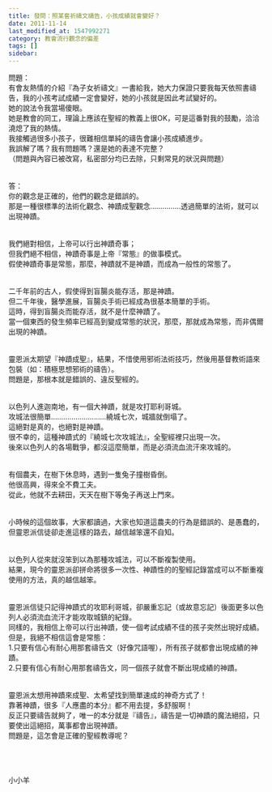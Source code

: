 ```yaml
---
title: 發問：照某套祈禱文禱告，小孩成績就會變好？
date: 2011-11-14
last_modified_at: 1547992271
category: 教會流行觀念的偏差
tags: []
sidebar: 
---
```


<p>問題：<br/>有會友熱情的介紹『為子女祈禱文』一書給我，她大力保證只要我每天依照書禱告，我的小孩考試成績一定會變好，她的小孩就是因此考試變好的。<br/>她的說法令我當場傻眼。<br/>她是教會的同工，理論上應該在聖經的教義上很OK，可是這番對我的鼓勵，洽洽澆熄了我的熱情。<br/>我接觸過很多小孩子，很難相信單純的禱告會讓小孩成績進步。<br/>我誤解了嗎？我有問題嗎？還是她的表達不完整？<br/>（問題與內容已被改寫，私密部分均已去除，只剩常見的狀況與問題）<br/><br/><!--more--><br/>答：<br/>你的觀念是正確的，他們的觀念是錯誤的。<br/>那是一種很標準的法術化觀念、神蹟成聖觀念……………透過簡單的法術，就可以出現神蹟。<br/><br/> <br/>我們絕對相信，上帝可以行出神蹟奇事；<br/>但我們絕不相信，神蹟奇事是上帝『常態』的做事模式。<br/>假使神蹟奇事是常態，那麼，神蹟就不是神蹟，而成為一般性的常態了。<br/><br/> <br/>二千年前的古人，假使得到盲腸炎能存活，那是神蹟。<br/>但二千年後，醫學進展，盲腸炎手術已經成為很基本簡單的手術。<br/>這時，得到盲腸炎而能存活，就不是什麼神蹟了。<br/>當一個東西的發生頻率已經高到變成常態的狀況，那麼，那就成為常態，而非偶爾出現的神蹟。<br/><br/> <br/>靈恩派太期望『神蹟成聖』，結果，不惜使用邪術法術技巧，然後用基督教術語來包裝（如：積極思想邪術的禱告）。<br/>問題是，那根本就是錯誤的、違反聖經的。<br/> <br/><br/>以色列人進迦南地，有一個大神蹟，就是攻打耶利哥城。<br/>攻城法很簡單………………………繞城七次，城牆就倒塌了。<br/>這絕對是真的，也絕對是神蹟。<br/>很不幸的，這種神蹟式的『繞城七次攻城法』，全聖經裡只出現一次。<br/>後來以色列人的各場戰爭，都沒這麼簡單，而是必須流血流汗來攻城的。<br/><br/><br/>有個農夫，在樹下休息時，遇到一隻兔子撞樹昏倒。<br/>他很高興，得來全不費工夫。<br/>從此，他就不去耕田，天天在樹下等兔子再送上門來。<br/><br/> <br/>小時候的這個故事，大家都讀過，大家也知道這農夫的行為是錯誤的、是愚蠢的，但靈恩派信徒卻走進這樣的路去，越信越笨還不自知。<br/><br/><br/>以色列人從來就沒笨到以為那種攻城法，可以不斷複製使用。<br/>結果，現今的靈恩派卻拼命將很多一次性、神蹟性的的聖經記錄當成可以不斷重複使用的方法，真的越信越笨。<br/><br/><br/>靈恩派信徒只記得神蹟式的攻耶利哥城，卻嚴重忘記（或故意忘記）後面更多以色列人必須流血流汗才能攻取城鎮的紀錄。<br/>同樣的，我相信上帝可以行出神蹟，使一個考試成績不佳的孩子突然出現好成績。<br/>但是，我絕不相信這會是常態：<br/>1.只要有信心有耐心用那套禱告文（好像咒語喔），所有孩子就都會出現成績的神蹟。<br/>2.只要有信心有耐心用那套禱告文，同一個孩子就會不斷出現成績的神蹟。<br/><br/> <br/>靈恩派太想用神蹟來成聖、太希望找到簡單速成的神奇方式了！<br/>靠著神蹟，很多『人應盡的本分』都不用去提，多舒服啊！<br/>反正只要禱告就夠了，唯一的本分就是『禱告』，禱告是一切神蹟的魔法絕招，只要使出這絕招，萬事都會出現神蹟。<br/>問題是，這怎會是正確的聖經教導呢？<br/><br/><br/><br/><br/>小小羊<br/><br/><br/><br/><br/><br/>
</p>